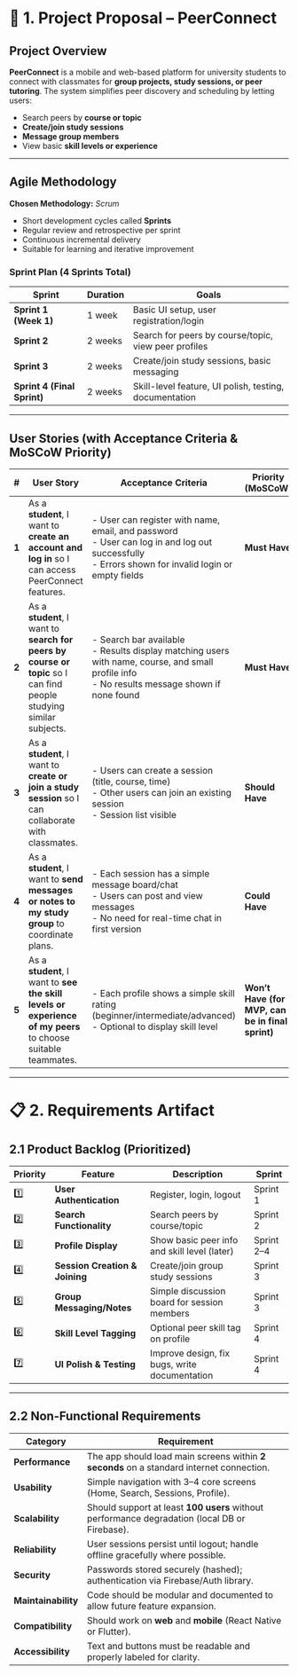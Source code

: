 # 📘 **1. Project Proposal – PeerConnect**

## **Project Overview**

**PeerConnect** is a mobile and web-based platform for university students to connect with classmates for **group projects, study sessions, or peer tutoring**.
The system simplifies peer discovery and scheduling by letting users:

* Search peers by **course or topic**
* **Create/join study sessions**
* **Message group members**
* View basic **skill levels or experience**



---

## **Agile Methodology**

**Chosen Methodology:** *Scrum*

* Short development cycles called **Sprints**
* Regular review and retrospective per sprint
* Continuous incremental delivery
* Suitable for learning and iterative improvement

### **Sprint Plan (4 Sprints Total)**

| Sprint                      | Duration | Goals                                                  |
| --------------------------- | -------- | ------------------------------------------------------ |
| **Sprint 1 (Week 1)**       | 1 week   | Basic UI setup, user registration/login                |
| **Sprint 2**                | 2 weeks  | Search for peers by course/topic, view peer profiles   |
| **Sprint 3**                | 2 weeks  | Create/join study sessions, basic messaging            |
| **Sprint 4 (Final Sprint)** | 2 weeks  | Skill-level feature, UI polish, testing, documentation |

---

## **User Stories (with Acceptance Criteria & MoSCoW Priority)**

| #     | User Story                                                                                                          | Acceptance Criteria                                                                                                                                  | Priority (MoSCoW)                                |
| ----- | ------------------------------------------------------------------------------------------------------------------- | ---------------------------------------------------------------------------------------------------------------------------------------------------- | ------------------------------------------------ |
| **1** | As a **student**, I want to **create an account and log in** so I can access PeerConnect features.                  | - User can register with name, email, and password<br>- User can log in and log out successfully<br>- Errors shown for invalid login or empty fields | **Must Have**                                    |
| **2** | As a **student**, I want to **search for peers by course or topic** so I can find people studying similar subjects. | - Search bar available<br>- Results display matching users with name, course, and small profile info<br>- No results message shown if none found     | **Must Have**                                    |
| **3** | As a **student**, I want to **create or join a study session** so I can collaborate with classmates.                | - Users can create a session (title, course, time)<br>- Other users can join an existing session<br>- Session list visible                           | **Should Have**                                  |
| **4** | As a **student**, I want to **send messages or notes to my study group** to coordinate plans.                       | - Each session has a simple message board/chat<br>- Users can post and view messages<br>- No need for real-time chat in first version                | **Could Have**                                   |
| **5** | As a **student**, I want to **see the skill levels or experience of my peers** to choose suitable teammates.        | - Each profile shows a simple skill rating (beginner/intermediate/advanced)<br>- Optional to display skill level                                     | **Won’t Have (for MVP, can be in final sprint)** |

---

# 📋 **2. Requirements Artifact**

## **2.1 Product Backlog (Prioritized)**

| Priority | Feature                        | Description                                   | Sprint     |
| -------- | ------------------------------ | --------------------------------------------- | ---------- |
| 1️⃣      | **User Authentication**        | Register, login, logout                       | Sprint 1   |
| 2️⃣      | **Search Functionality**       | Search peers by course/topic                  | Sprint 2   |
| 3️⃣      | **Profile Display**            | Show basic peer info and skill level (later)  | Sprint 2–4 |
| 4️⃣      | **Session Creation & Joining** | Create/join group study sessions              | Sprint 3   |
| 5️⃣      | **Group Messaging/Notes**      | Simple discussion board for session members   | Sprint 3   |
| 6️⃣      | **Skill Level Tagging**        | Optional peer skill tag on profile            | Sprint 4   |
| 7️⃣      | **UI Polish & Testing**        | Improve design, fix bugs, write documentation | Sprint 4   |

---

## **2.2 Non-Functional Requirements**

| Category            | Requirement                                                                                   |
| ------------------- | --------------------------------------------------------------------------------------------- |
| **Performance**     | The app should load main screens within **2 seconds** on a standard internet connection.      |
| **Usability**       | Simple navigation with 3–4 core screens (Home, Search, Sessions, Profile).                    |
| **Scalability**     | Should support at least **100 users** without performance degradation (local DB or Firebase). |
| **Reliability**     | User sessions persist until logout; handle offline gracefully where possible.                 |
| **Security**        | Passwords stored securely (hashed); authentication via Firebase/Auth library.                 |
| **Maintainability** | Code should be modular and documented to allow future feature expansion.                      |
| **Compatibility**   | Should work on **web** and **mobile** (React Native or Flutter).                              |
| **Accessibility**   | Text and buttons must be readable and properly labeled for clarity.                           |



